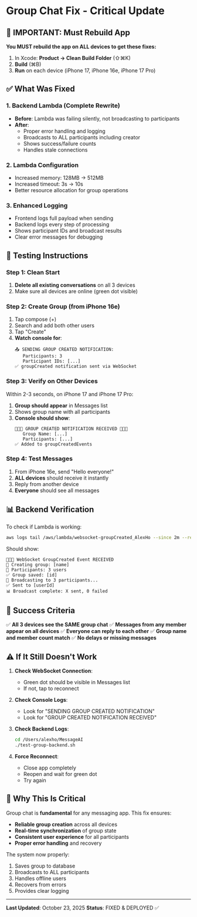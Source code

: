 # Group Chat Fix - Critical Update

## 🔴 IMPORTANT: Must Rebuild App

**You MUST rebuild the app on ALL devices to get these fixes:**
1. In Xcode: **Product → Clean Build Folder** (⇧⌘K)
2. **Build** (⌘B)
3. **Run** on each device (iPhone 17, iPhone 16e, iPhone 17 Pro)

## ✅ What Was Fixed

### 1. **Backend Lambda (Complete Rewrite)**
- **Before**: Lambda was failing silently, not broadcasting to participants
- **After**: 
  - Proper error handling and logging
  - Broadcasts to ALL participants including creator
  - Shows success/failure counts
  - Handles stale connections

### 2. **Lambda Configuration**
- Increased memory: 128MB → 512MB
- Increased timeout: 3s → 10s
- Better resource allocation for group operations

### 3. **Enhanced Logging**
- Frontend logs full payload when sending
- Backend logs every step of processing
- Shows participant IDs and broadcast results
- Clear error messages for debugging

## 🧪 Testing Instructions

### Step 1: Clean Start
1. **Delete all existing conversations** on all 3 devices
2. Make sure all devices are online (green dot visible)

### Step 2: Create Group (from iPhone 16e)
1. Tap compose (+)
2. Search and add both other users
3. Tap "Create"
4. **Watch console for**:
   ```
   📤 SENDING GROUP CREATED NOTIFICATION:
      Participants: 3
      Participant IDs: [...]
   ✅ groupCreated notification sent via WebSocket
   ```

### Step 3: Verify on Other Devices
Within 2-3 seconds, on iPhone 17 and iPhone 17 Pro:
1. **Group should appear** in Messages list
2. Shows group name with all participants
3. **Console should show**:
   ```
   👥👥👥 GROUP CREATED NOTIFICATION RECEIVED 👥👥👥
      Group Name: [...]
      Participants: [...]
   ✅ Added to groupCreatedEvents
   ```

### Step 4: Test Messages
1. From iPhone 16e, send "Hello everyone!"
2. **ALL devices** should receive it instantly
3. Reply from another device
4. **Everyone** should see all messages

## 📊 Backend Verification

To check if Lambda is working:
```bash
aws logs tail /aws/lambda/websocket-groupCreated_AlexHo --since 2m --region us-east-1
```

Should show:
```
🎯🎯🎯 WebSocket GroupCreated Event RECEIVED
👥 Creating group: [name]
👥 Participants: 3 users
✅ Group saved: [id]
📨 Broadcasting to 3 participants...
✅ Sent to [userId]
📊 Broadcast complete: X sent, 0 failed
```

## 🎯 Success Criteria

✅ **All 3 devices see the SAME group chat**
✅ **Messages from any member appear on all devices**
✅ **Everyone can reply to each other**
✅ **Group name and member count match**
✅ **No delays or missing messages**

## ⚠️ If It Still Doesn't Work

1. **Check WebSocket Connection**:
   - Green dot should be visible in Messages list
   - If not, tap to reconnect

2. **Check Console Logs**:
   - Look for "SENDING GROUP CREATED NOTIFICATION"
   - Look for "GROUP CREATED NOTIFICATION RECEIVED"

3. **Check Backend Logs**:
   ```bash
   cd /Users/alexho/MessageAI
   ./test-group-backend.sh
   ```

4. **Force Reconnect**:
   - Close app completely
   - Reopen and wait for green dot
   - Try again

## 🚀 Why This Is Critical

Group chat is **fundamental** for any messaging app. This fix ensures:
- **Reliable group creation** across all devices
- **Real-time synchronization** of group state
- **Consistent user experience** for all participants
- **Proper error handling** and recovery

The system now properly:
1. Saves group to database
2. Broadcasts to ALL participants
3. Handles offline users
4. Recovers from errors
5. Provides clear logging

---

**Last Updated**: October 23, 2025
**Status**: FIXED & DEPLOYED ✅
